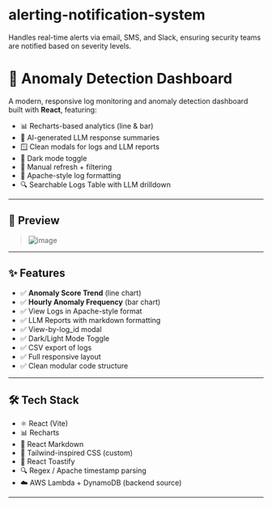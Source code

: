 # alerting-notification-system
Handles real-time alerts via email, SMS, and Slack, ensuring security teams are notified based on severity levels.
# 🧠 Anomaly Detection Dashboard

A modern, responsive log monitoring and anomaly detection dashboard built with **React**, featuring:

- 📊 Recharts-based analytics (line & bar)
- 🧠 AI-generated LLM response summaries
- 🪟 Clean modals for logs and LLM reports
- 🌙 Dark mode toggle
- 🔄 Manual refresh + filtering
- 🧩 Apache-style log formatting
- 🔍 Searchable Logs Table with LLM drilldown

---

## 📸 Preview

> ![image](https://github.com/user-attachments/assets/995c9ada-8efc-473c-bfe6-c9b05f77678d)


---

## ✨ Features

- ✅ **Anomaly Score Trend** (line chart)
- ✅ **Hourly Anomaly Frequency** (bar chart)
- ✅ View Logs in Apache-style format
- ✅ LLM Reports with markdown formatting
- ✅ View-by-log_id modal
- ✅ Dark/Light Mode Toggle
- ✅ CSV export of logs
- ✅ Full responsive layout
- ✅ Clean modular code structure

---

## 🛠 Tech Stack

- ⚛️ React (Vite)
- 📊 Recharts
- 🧠 React Markdown
- 🎨 Tailwind-inspired CSS (custom)
- 🍞 React Toastify
- 🔍 Regex / Apache timestamp parsing
- ☁️ AWS Lambda + DynamoDB (backend source)

---

